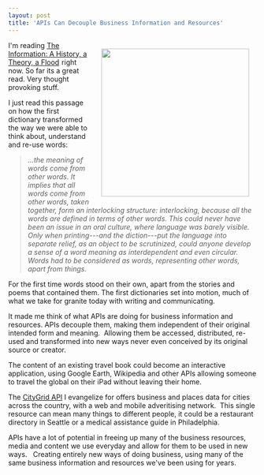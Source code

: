 ```yaml
---
layout: post
title: 'APIs Can Decouple Business Information and Resources'
---
```

<p><img style="padding: 15px;" src="http://kinlane-productions.s3.amazonaws.com/oxford-dictionaries.jpg" alt="" width="300" align="right" /></p>
<p>I'm reading <a href="http://www.amazon.com/gp/product/0375423729/ref=as_li_ss_tl?ie=UTF8&amp;tag=kila0a-20&amp;linkCode=as2&amp;camp=1789&amp;creative=390957&amp;creativeASIN=0375423729">The Information: A History, a Theory, a Flood</a><img style="border: none !important; margin: 0px !important;" src="http://www.assoc-amazon.com/e/ir?t=kila0a-20&amp;l=as2&amp;o=1&amp;a=0375423729" border="0" alt="" width="1" height="1" /> right now.  So far its a great read.  Very thought provoking stuff.</p>
<p>I just read this passage on how the first dictionary transformed the way we were able to think about, understand and re-use words:</p>
<blockquote><em>...the meaning of words come from other words.  It implies that all words come from other words, taken together, form an interlocking structure: interlocking, because all the words are defined in terms of other words.  This could never have been an issue in an oral culture, where language was barely visible.  Only when printing---and the diction---put the language into separate relief, as an object to be scrutinized, could anyone develop a sense of a word meaning as interdependent and even circular.  Words had to be considered as words, representing other words, apart from things.</em></blockquote>
<p>For the first time words stood on their own, apart from the stories and poems that contained them.  The first dictionaries set into motion, much of what we take for granite today with writing and communicating.</p>
<p>It made me think of what APIs are doing for business information and resources.  APIs decouple them, making them independent of their original intended form and meaning. &nbsp;Allowing them&nbsp;be accessed, distributed, re-used and transformed into new ways never even conceived by its original source or creator.</p>
<p>The content of an existing travel book could become an interactive application, using Google Earth, Wikipedia and other APIs allowing someone to travel the global on their iPad without leaving their home. &nbsp;</p>
<p>The <a title="CityGrid API" href="http://developer.citygridmedia.com">CityGrid API</a> I evangelize for offers business and places data for cities across the country, with a web and mobile adveritising network. &nbsp;This single resource can mean many things to different people, it could be a restaurant directory in Seattle or a medical assistance guide in Philadelphia. &nbsp;</p>
<p>APIs have a lot of potential in freeing up many of the business resources, media and content we use everyday and allow for them to be used in new ways. &nbsp; Creating entirely new ways of doing business, using many of the same business information and resources we've been using for years.</p>